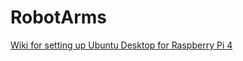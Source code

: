 # RobotArms

<a href="https://github.com/CSUSMRobotics/RobotArms/wiki/Setup-Raspberry-Pi-4-Ubuntu-20.04-Desktop-for-Robot-Arms" target="_blank"> Wiki for setting up Ubuntu Desktop for Raspberry Pi 4 </a>
